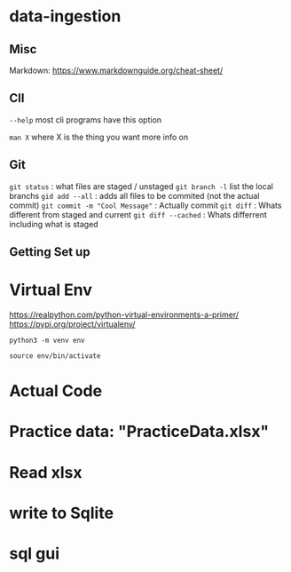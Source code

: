 # data-ingestion

## Misc
Markdown: https://www.markdownguide.org/cheat-sheet/

## ClI
`--help` most cli programs have this option

`man X` where X is the thing you want more info on

## Git
`git status` : what files are staged / unstaged
`git branch -l` list the local branchs
`gid add --all` : adds all files to be commited (not the actual commit)
`git commit -m "Cool Message"` : Actually commit
`git diff` : Whats different from staged and current
`git diff --cached` : Whats differrent including what is staged

## Getting Set up

# Virtual Env
https://realpython.com/python-virtual-environments-a-primer/
https://pypi.org/project/virtualenv/

`python3 -m venv env`

`source env/bin/activate`

# Actual Code

# Practice data: "PracticeData.xlsx"
# Read xlsx
# write to Sqlite
# sql gui 